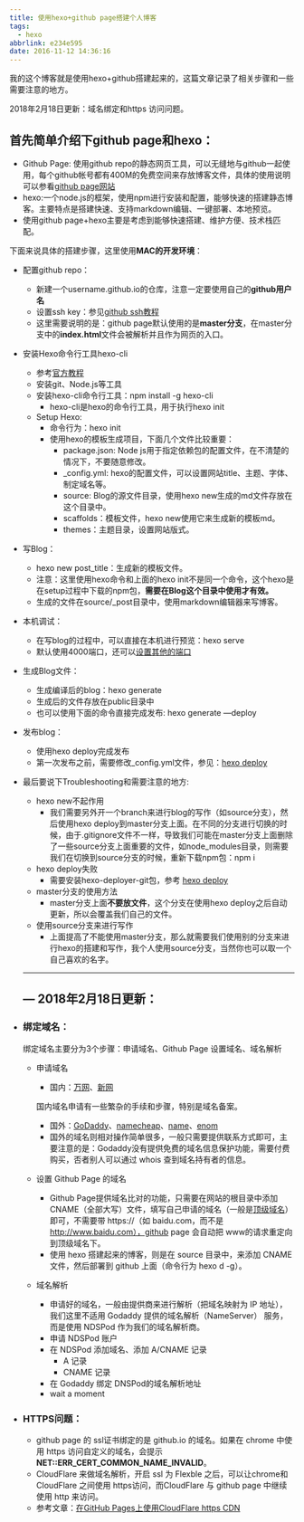 ```yaml
---
title: 使用hexo+github page搭建个人博客
tags:
  - hexo
abbrlink: e234e595
date: 2016-11-12 14:36:16
---
```


我的这个博客就是使用hexo+github搭建起来的，这篇文章记录了相关步骤和一些需要注意的地方。

2018年2月18日更新：域名绑定和https 访问问题。

<!-- more -->

## 首先简单介绍下github page和hexo：

- Github Page: 使用github repo的静态网页工具，可以无缝地与github一起使用，每个github帐号都有400M的免费空间来存放博客文件，具体的使用说明可以参看[github page网站](https://pages.github.com/)
- hexo:一个node.js的框架，使用npm进行安装和配置，能够快速的搭建静态博客。主要特点是搭建快速、支持markdown编辑、一键部署、本地预览。
- 使用github page+hexo主要是考虑到能够快速搭建、维护方便、技术栈匹配。



下面来说具体的搭建步骤，这里使用**MAC的开发环境**：

- 配置github repo：
  - 新建一个username.github.io的仓库，注意一定要使用自己的**github用户名**
  - 设置ssh key：参见[github ssh教程](https://help.github.com/articles/generating-an-ssh-key/)
  - 这里需要说明的是：github page默认使用的是**master分支**，在master分支中的**index.html**文件会被解析并且作为网页的入口。


- 安装Hexo命令行工具hexo-cli
  - 参考[官方教程](https://hexo.io/docs/index.html)
  - 安装git、Node.js等工具
  - 安装hexo-cli命令行工具：npm install -g hexo-cli
    - hexo-cli是hexo的命令行工具，用于执行hexo init
  - Setup Hexo:
    - 命令行为：hexo init <folder>
    - 使用hexo的模板生成项目，下面几个文件比较重要：
      - package.json: Node js用于指定依赖包的配置文件，在不清楚的情况下，不要随意修改。
      - _config.yml: hexo的配置文件，可以设置网站title、主题、字体、制定域名等。
      - source: Blog的源文件目录，使用hexo new生成的md文件存放在这个目录中。
      - scaffolds：模板文件，hexo new使用它来生成新的模板md。
      - themes：主题目录，设置网站版式。

- 写Blog：
  - hexo new post_title：生成新的模板文件。
  - 注意：这里使用hexo命令和上面的hexo init不是同一个命令，这个hexo是在setup过程中下载的npm包，**需要在Blog这个目录中使用才有效。**
  - 生成的文件在source/_post目录中，使用markdown编辑器来写博客。

- 本机调试：
  - 在写blog的过程中，可以直接在本机进行预览：hexo serve
  - 默认使用4000端口，还可以[设置其他的端口](https://hexo.io/docs/server.html#Custom-IP)

- 生成Blog文件：
  - 生成编译后的blog：hexo generate
  - 生成后的文件存放在public目录中
  - 也可以使用下面的命令直接完成发布: hexo generate —deploy

- 发布blog：
  - 使用hexo deploy完成发布
  - 第一次发布之前，需要修改_config.yml文件，参见：[hexo deploy](https://hexo.io/docs/deployment.html#Git)

- 最后要说下Troubleshooting和需要注意的地方:
  - hexo new不起作用
    - 我们需要另外开一个branch来进行blog的写作（如source分支），然后使用hexo deploy到master分支上面。在不同的分支进行切换的时候，由于.gitignore文件不一样，导致我们可能在master分支上面删除了一些source分支上面重要的文件，如node_modules目录，则需要我们在切换到source分支的时候，重新下载npm包：npm i
  - hexo deploy失败
    - 需要安装hexo-deployer-git包，参考 [hexo deploy](https://hexo.io/docs/deployment.html#Git)
  - master分支的使用方法
    - master分支上面**不要放文件**，这个分支在使用hexo deploy之后自动更新，所以会覆盖我们自己的文件。
  - 使用source分支来进行写作
    - 上面提高了不能使用master分支，那么就需要我们使用别的分支来进行hexo的搭建和写作，我个人使用source分支，当然你也可以取一个自己喜欢的名字。

  ------

  ## — 2018年2月18日更新：

- ### **绑定域名**：

  绑定域名主要分为3个步骤：申请域名、Github Page 设置域名、域名解析

  - 申请域名

    - 国内：[万网](https://wanwang.aliyun.com/domain/com/)、[新网](http://www.xinnet.com/domain/domain.html)

    国内域名申请有一些繁杂的手续和步骤，特别是域名备案。

    - 国外：[GoDaddy](https://www.godaddy.com/)、[namecheap](https://www.namecheap.com)、[name](https://www.name.com/)、[enom](http://www.enom.com/)
    - 国外的域名则相对操作简单很多，一般只需要提供联系方式即可，主要注意的是：Godaddy没有提供免费的域名信息保护功能，需要付费购买，否者别人可以通过 whois 查到域名持有者的信息。

  - 设置 Github Page 的域名

    - Github Page提供域名比对的功能，只需要在网站的根目录中添加 CNAME（全部大写）文件，填写自己申请的域名（一般是[顶级域名](http://baike.baidu.com/link?url=nBRFxvXXBbhf6esboaTgsAPqBASt6IT7cXro_okFQ9Xe8MOEaCnFOuJ1jxg0BRirAdJPU4XRrKZkYZSKzry4EmR21yJdMGuqG2TzJigDYipm0ZAAZTQGKg04IqSgAQ6E)）即可，不需要带 https://（如 baidu.com，而不是 http://www.baidu.com），github page 会自动把 www的请求重定向到顶级域名下。
    - 使用 hexo 搭建起来的博客，则是在 source 目录中，来添加 CNAME 文件，然后部署到 github 上面（命令行为 hexo d -g）。

  - 域名解析

    - 申请好的域名，一般由提供商来进行解析（把域名映射为 IP 地址），我们这里不适用 Godaddy 提供的域名解析（NameServer） 服务，而是使用 NDSPod 作为我们的域名解析商。
    - 申请 NDSPod 账户
    - 在 NDSPod 添加域名、添加 A/CNAME 记录
      - A 记录
      - CNAME 记录
    - 在 Godaddy 绑定 DNSPod的域名解析地址
    - wait a moment

- ### **HTTPS问题：**

  - github page 的 ssl证书绑定的是 github.io 的域名。如果在 chrome 中使用 https 访问自定义的域名，会提示**NET::ERR_CERT_COMMON_NAME_INVALID**。
  - CloudFlare 来做域名解析，开启 ssl 为 Flexble 之后，可以让chrome和 CloudFlare 之间使用 https访问，而CloudFlare 与 github page 中继续使用 http 来访问。
  - 参考文章：[在GitHub Pages上使用CloudFlare https CDN](https://blog.chionlab.moe/2016/01/28/github-pages-with-https/)